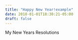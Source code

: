 ```yaml
---
title: "Happy New Year!example"
date: 2018-01-01T18:30:21-05:00
draft: false
---
```


My New Years Resolutions